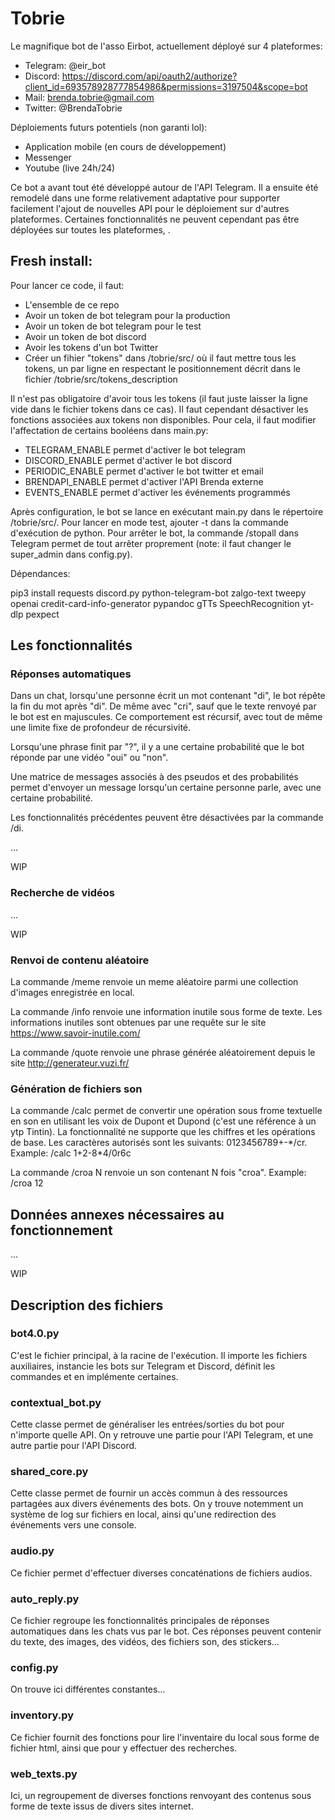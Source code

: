# Tobrie
Le magnifique bot de l'asso Eirbot, actuellement déployé sur 4 plateformes:
+ Telegram: @eir_bot
+ Discord: https://discord.com/api/oauth2/authorize?client_id=693578928777854986&permissions=3197504&scope=bot
+ Mail: brenda.tobrie@gmail.com
+ Twitter: @BrendaTobrie

Déploiements futurs potentiels (non garanti lol):
+ Application mobile (en cours de développement)
+ Messenger
+ Youtube (live 24h/24)

Ce bot a avant tout été développé autour de l'API Telegram. Il a ensuite été remodelé dans une forme relativement adaptative pour supporter facilement l'ajout de nouvelles API pour le déploiement sur d'autres plateformes. Certaines fonctionnalités ne peuvent cependant pas être déployées sur toutes les plateformes, .

## Fresh install:

Pour lancer ce code, il faut:
- L'ensemble de ce repo
- Avoir un token de bot telegram pour la production
- Avoir un token de bot telegram pour le test
- Avoir un token de bot discord
- Avoir les tokens d'un bot Twitter
- Créer un fihier "tokens" dans /tobrie/src/ où il faut mettre tous les tokens, un par ligne en respectant le positionnement décrit dans le fichier /tobrie/src/tokens_description

Il n'est pas obligatoire d'avoir tous les tokens (il faut juste laisser la ligne vide dans le fichier tokens dans ce cas). Il faut cependant désactiver les fonctions associées aux tokens non disponibles. Pour cela, il faut modifier l'affectation de certains booléens dans main.py:
- TELEGRAM_ENABLE permet d'activer le bot telegram
- DISCORD_ENABLE permet d'activer le bot discord
- PERIODIC_ENABLE permet d'activer le bot twitter et email
- BRENDAPI_ENABLE permet d'activer l'API Brenda externe
- EVENTS_ENABLE permet d'activer les événements programmés

Après configuration, le bot se lance en exécutant main.py dans le répertoire /tobrie/src/. Pour lancer en mode test, ajouter -t dans la commande d'exécution de python.
Pour arrêter le bot, la commande /stopall dans Telegram permet de tout arrêter proprement (note: il faut changer le super_admin dans config.py).

Dépendances:

pip3 install requests discord.py python-telegram-bot zalgo-text tweepy openai credit-card-info-generator pypandoc gTTs SpeechRecognition yt-dlp pexpect


## Les fonctionnalités
### Réponses automatiques
Dans un chat, lorsqu'une personne écrit un mot contenant "di", le bot répête la fin du mot après "di". De même avec "cri", sauf que le texte renvoyé par le bot est en majuscules. Ce comportement est récursif, avec tout de même une limite fixe de profondeur de récursivité.

Lorsqu'une phrase finit par "?", il y a une certaine probabilité que le bot réponde par une vidéo "oui" ou "non".

Une matrice de messages associés à des pseudos et des probabilités permet d'envoyer un message lorsqu'un certaine personne parle, avec une certaine probabilité.

Les fonctionnalités précédentes peuvent être désactivées par la commande /di.

...

WIP

### Recherche de vidéos

...

WIP

### Renvoi de contenu aléatoire
La commande /meme renvoie un meme aléatoire parmi une collection d'images enregistrée en local.

La commande /info renvoie une information inutile sous forme de texte. Les informations inutiles sont obtenues par une requête sur le site https://www.savoir-inutile.com/

La commande /quote renvoie une phrase générée aléatoirement depuis le site http://generateur.vuzi.fr/

### Génération de fichiers son
La commande /calc permet de convertir une opération sous frome textuelle en son en utilisant les voix de Dupont et Dupond (c'est une référence à un ytp Tintin). La fonctionnalité ne supporte que les chiffres et les opérations de base. Les caractères autorisés sont les suivants: 0123456789\+\-\*/cr. Example: /calc 1+2-8\*4/0r6c

La commande /croa N renvoie un son contenant N fois "croa". Example: /croa 12

## Données annexes nécessaires au fonctionnement

...

WIP

## Description des fichiers
### bot4.0.py
C'est le fichier principal, à la racine de l'exécution. Il importe les fichiers auxiliaires, instancie les bots sur Telegram et Discord, définit les commandes et en implémente certaines.

### contextual_bot.py
Cette classe permet de généraliser les entrées/sorties du bot pour n'importe quelle API. On y retrouve une partie pour l'API Telegram, et une autre partie pour l'API Discord.

### shared_core.py
Cette classe permet de fournir un accès commun à des ressources partagées aux divers événements des bots. On y trouve notemment un système de log sur fichiers en local, ainsi qu'une redirection des événements vers une console.

### audio.py
Ce fichier permet d'effectuer diverses concaténations de fichiers audios.

### auto_reply.py
Ce fichier regroupe les fonctionnalités principales de réponses automatiques dans les chats vus par le bot. Ces réponses peuvent contenir du texte, des images, des vidéos, des fichiers son, des stickers...

### config.py
On trouve ici différentes constantes...

### inventory.py
Ce fichier fournit des fonctions pour lire l'inventaire du local sous forme de fichier html, ainsi que pour y effectuer des recherches.

### web_texts.py
Ici, un regroupement de diverses fonctions renvoyant des contenus sous forme de texte issus de divers sites internet.
